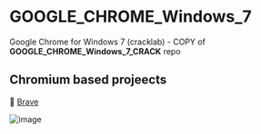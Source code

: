# GOOGLE_CHROME_Windows_7
Google Chrome for Windows 7 (cracklab) - COPY of **GOOGLE_CHROME_Windows_7_CRACK** repo

## Chromium based projeects
🦁 [Brave](https://github.com/Blaukovitch/GOOGLE_CHROME_Windows_7/releases/tag/Brave_123)



![image](https://github.com/Blaukovitch/GOOGLE_CHROME_Windows_7/assets/116763547/11196e61-b034-4a02-bfb2-7464b1be1658)

